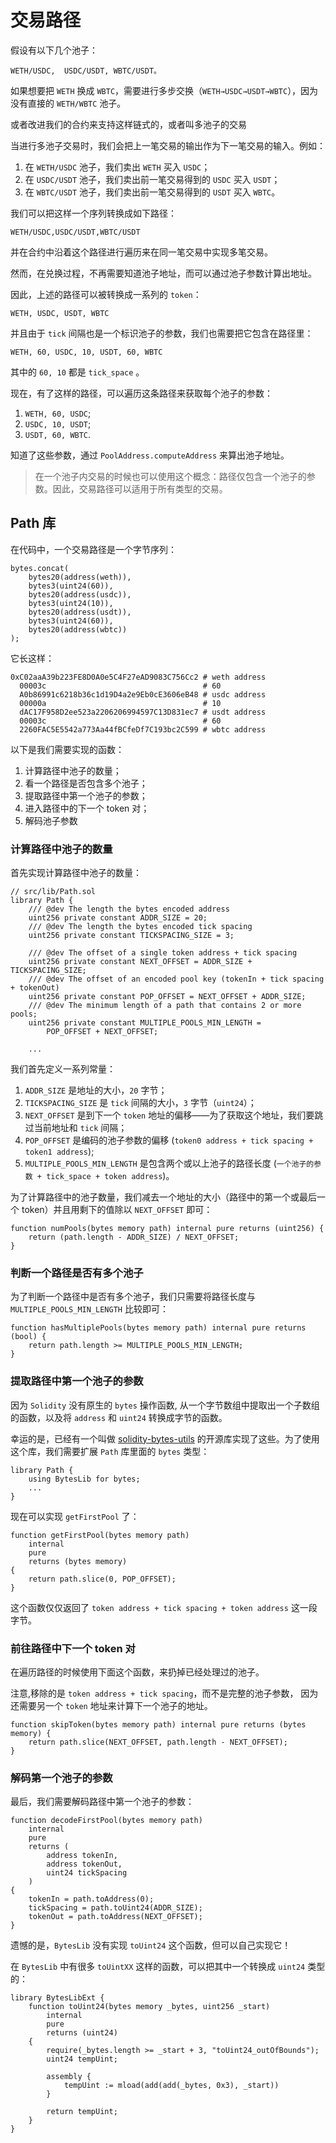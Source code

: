 # 交易路径

假设有以下几个池子：

`WETH/USDC, 
USDC/USDT,
WBTC/USDT。`

如果想要把 `WETH` 换成 `WBTC`，需要进行多步交换（`WETH→USDC→USDT→WBTC`），因为没有直接的 `WETH/WBTC` 池子。

或者改进我们的合约来支持这样链式的，或者叫多池子的交易

当进行多池子交易时，我们会把上一笔交易的输出作为下一笔交易的输入。例如：
1. 在 `WETH/USDC` 池子，我们卖出 `WETH` 买入 `USDC`；
2. 在 `USDC/USDT` 池子，我们卖出前一笔交易得到的 `USDC` 买入 `USDT`；
3. 在 `WBTC/USDT` 池子，我们卖出前一笔交易得到的 `USDT` 买入 `WBTC`。

我们可以把这样一个序列转换成如下路径：

```
WETH/USDC,USDC/USDT,WBTC/USDT
```

并在合约中沿着这个路径进行遍历来在同一笔交易中实现多笔交易。

然而，在兑换过程，不再需要知道池子地址，而可以通过池子参数计算出地址。

因此，上述的路径可以被转换成一系列的 `token`：

```
WETH, USDC, USDT, WBTC
```

并且由于 `tick` 间隔也是一个标识池子的参数，我们也需要把它包含在路径里：

```
WETH, 60, USDC, 10, USDT, 60, WBTC
```

其中的 `60, 10` 都是 `tick_space` 。

现在，有了这样的路径，可以遍历这条路径来获取每个池子的参数：

1. `WETH, 60, USDC`;
2. `USDC, 10, USDT`;
3. `USDT, 60, WBTC`.

知道了这些参数，通过 `PoolAddress.computeAddress` 来算出池子地址。

> 在一个池子内交易的时候也可以使用这个概念：路径仅包含一个池子的参数。因此，交易路径可以适用于所有类型的交易。

## Path 库

在代码中，一个交易路径是一个字节序列：

```solidity
bytes.concat(
    bytes20(address(weth)),
    bytes3(uint24(60)),
    bytes20(address(usdc)),
    bytes3(uint24(10)),
    bytes20(address(usdt)),
    bytes3(uint24(60)),
    bytes20(address(wbtc))
);
```

它长这样：
```shell
0xC02aaA39b223FE8D0A0e5C4F27eAD9083C756Cc2 # weth address
  00003c                                   # 60
  A0b86991c6218b36c1d19D4a2e9Eb0cE3606eB48 # usdc address
  00000a                                   # 10
  dAC17F958D2ee523a2206206994597C13D831ec7 # usdt address
  00003c                                   # 60
  2260FAC5E5542a773Aa44fBCfeDf7C193bc2C599 # wbtc address
```

以下是我们需要实现的函数：
1. 计算路径中池子的数量；
2. 看一个路径是否包含多个池子；
3. 提取路径中第一个池子的参数；
4. 进入路径中的下一个 token 对；
5. 解码池子参数

### 计算路径中池子的数量

首先实现计算路径中池子的数量：

```solidity
// src/lib/Path.sol
library Path {
    /// @dev The length the bytes encoded address
    uint256 private constant ADDR_SIZE = 20;
    /// @dev The length the bytes encoded tick spacing
    uint256 private constant TICKSPACING_SIZE = 3;

    /// @dev The offset of a single token address + tick spacing
    uint256 private constant NEXT_OFFSET = ADDR_SIZE + TICKSPACING_SIZE;
    /// @dev The offset of an encoded pool key (tokenIn + tick spacing + tokenOut)
    uint256 private constant POP_OFFSET = NEXT_OFFSET + ADDR_SIZE;
    /// @dev The minimum length of a path that contains 2 or more pools;
    uint256 private constant MULTIPLE_POOLS_MIN_LENGTH =
        POP_OFFSET + NEXT_OFFSET;

    ...
```

我们首先定义一系列常量：
1. `ADDR_SIZE` 是地址的大小，`20` 字节；
2. `TICKSPACING_SIZE` 是 `tick` 间隔的大小，`3` 字节（`uint24`）；
3. `NEXT_OFFSET` 是到下一个 `token` 地址的偏移——为了获取这个地址，我们要跳过当前地址和 `tick` 间隔；
4. `POP_OFFSET` 是编码的池子参数的偏移 (`token0 address + tick spacing + token1 address`);
5. `MULTIPLE_POOLS_MIN_LENGTH` 是包含两个或以上池子的路径长度 (`一个池子的参数 + tick_space + token address`)。

为了计算路径中的池子数量，我们减去一个地址的大小（路径中的第一个或最后一个 token）并且用剩下的值除以 `NEXT_OFFSET` 即可：

```solidity
function numPools(bytes memory path) internal pure returns (uint256) {
    return (path.length - ADDR_SIZE) / NEXT_OFFSET;
}
```

### 判断一个路径是否有多个池子
为了判断一个路径中是否有多个池子，我们只需要将路径长度与 `MULTIPLE_POOLS_MIN_LENGTH` 比较即可：

```solidity
function hasMultiplePools(bytes memory path) internal pure returns (bool) {
    return path.length >= MULTIPLE_POOLS_MIN_LENGTH;
}
```

### 提取路径中第一个池子的参数

因为 `Solidity` 没有原生的 `bytes` 操作函数,
从一个字节数组中提取出一个子数组的函数，以及将 `address` 和 `uint24` 转换成字节的函数。

幸运的是，已经有一个叫做 [solidity-bytes-utils](https://github.com/GNSPS/solidity-bytes-utils) 的开源库实现了这些。为了使用这个库，我们需要扩展 `Path` 库里面的 `bytes` 类型：

```solidity
library Path {
    using BytesLib for bytes;
    ...
}
```

现在可以实现 `getFirstPool` 了：

```solidity
function getFirstPool(bytes memory path)
    internal
    pure
    returns (bytes memory)
{
    return path.slice(0, POP_OFFSET);
}
```

这个函数仅仅返回了 `token address + tick spacing + token address` 这一段字节。

### 前往路径中下一个 token 对

在遍历路径的时候使用下面这个函数，来扔掉已经处理过的池子。

注意,移除的是 `token address + tick spacing`，而不是完整的池子参数，
因为还需要另一个 `token` 地址来计算下一个池子的地址。

```solidity
function skipToken(bytes memory path) internal pure returns (bytes memory) {
    return path.slice(NEXT_OFFSET, path.length - NEXT_OFFSET);
}
```

### 解码第一个池子的参数

最后，我们需要解码路径中第一个池子的参数：

```solidity
function decodeFirstPool(bytes memory path)
    internal
    pure
    returns (
        address tokenIn,
        address tokenOut,
        uint24 tickSpacing
    )
{
    tokenIn = path.toAddress(0);
    tickSpacing = path.toUint24(ADDR_SIZE);
    tokenOut = path.toAddress(NEXT_OFFSET);
}
```

遗憾的是，`BytesLib` 没有实现 `toUint24` 这个函数，但可以自己实现它！

在 `BytesLib`  中有很多 `toUintXX` 这样的函数，可以把其中一个转换成 `uint24` 类型的：

```solidity
library BytesLibExt {
    function toUint24(bytes memory _bytes, uint256 _start)
        internal
        pure
        returns (uint24)
    {
        require(_bytes.length >= _start + 3, "toUint24_outOfBounds");
        uint24 tempUint;

        assembly {
            tempUint := mload(add(add(_bytes, 0x3), _start))
        }

        return tempUint;
    }
}
```
